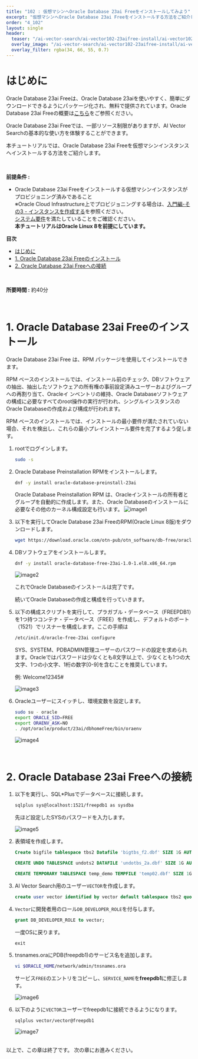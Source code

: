 ```yaml
---
title: "102 : 仮想マシンへOracle Database 23ai Freeをインストールしてみよう"
excerpt: "仮想マシンへOracle Database 23ai Freeをインストールする方法をご紹介します。"
order: "4_102"
layout: single
header:
  teaser: "/ai-vector-search/ai-vector102-23aifree-install/ai-vector102-teaser.png"
  overlay_image: "/ai-vector-search/ai-vector102-23aifree-install/ai-vector102-teaser.png"
  overlay_filter: rgba(34, 66, 55, 0.7)
---
```


<a id="anchor0"></a>

# はじめに

Oracle Database 23ai Freeは、Oracle Database 23aiを使いやすく、簡単にダウンロードできるようにパッケージ化され、無料で提供されています。Oracle Database 23ai Freeの概要は[こちら](https://www.oracle.com/jp/database/free/)をご参照ください。

Oracle Database 23ai Freeでは、一部リソース制限がありますが、AI Vector Searchの基本的な使い方を体験することができます。

本チュートリアルでは、Oracle Database 23ai Freeを仮想マシンインスタンスへインストールする方法をご紹介します。

<br>

**前提条件 :**  
+ Oracle Database 23ai Freeをインストールする仮想マシンインスタンスがプロビジョニング済みであること
    <br>※Oracle Cloud Infrastructure上でプロビジョニングする場合は、[入門編-その3 - インスタンスを作成する](/ocitutorials/beginners/creating-compute-instance)を参照ください。
    <br>[システム要件](https://docs.oracle.com/en/database/oracle/oracle-database/23/xeinl/requirements.html#GUID-427FACD2-F623-4BFA-AB3E-4FE283396547)を満たしていることをご確認ください。
    <br>**本チュートリアルはOracle Linux 8を前提にしています。**


**目次**

- [はじめに](#はじめに)
- [1. Oracle Database 23ai Freeのインストール](#1-oracle-database-23ai-freeのインストール)
- [2. Oracle Database 23ai Freeへの接続](#2-oracle-database-23ai-freeへの接続)

<br>

**所要時間 :** 約40分

<a id="anchor1"></a>
<br>

# 1. Oracle Database 23ai Freeのインストール

Oracle Database 23ai Free は、RPM パッケージを使用してインストールできます。

RPM ベースのインストールでは、インストール前のチェック、DBソフトウェアの抽出、抽出したソフトウェアの所有権の事前設定済みユーザーおよびグループへの再割り当て、Oracleイ ンベントリの維持、Oracle Databaseソフトウェアの構成に必要なすべてのroot操作の実行が行われ、シングルインスタンスのOracle Databaseの作成および構成が行われます。

RPM ベースのインストールでは、インストールの最小要件が満たされていない場合、それを検出し、これらの最小プレインストール要件を完了するよう促します。

1. rootでログインします。
   ```sh
   sudo -s
   ```

1. Oracle Database Preinstallation RPMをインストールします。
   ```sh
   dnf -y install oracle-database-preinstall-23ai
   ```

   Oracle Database Preinstallation RPM は、Oracleインストールの所有者とグループを自動的に作成します。また、Oracle Databaseのインストールに必要なその他のカーネル構成設定も行います。
   ![image1](image1.png)

1. 以下を実行してOracle Database 23ai FreeのRPM(Oracle Linux 8版)をダウンロードします。
   ```sh
   wget https://download.oracle.com/otn-pub/otn_software/db-free/oracle-database-free-23ai-1.0-1.el8.x86_64.rpm
   ```
   
1. DBソフトウェアをインストールします。
   ```sh
   dnf -y install oracle-database-free-23ai-1.0-1.el8.x86_64.rpm
   ```

   ![image2](image2.png)

   これでOracle Databaseのインストールは完了です。
   
   続いてOracle Databaseの作成と構成を行っていきます。

3. 以下の構成スクリプトを実行して、プラガブル・データベース（FREEPDB1）を1つ持つコンテナ・データベース（FREE）を作成し、デフォルトのポート（1521）でリスナーを構成します。ここの手順は
   ```sh
   /etc/init.d/oracle-free-23ai configure
   ```

   SYS、SYSTEM、PDBADMIN管理ユーザーのパスワードの設定を求められます。Oracleではパスワードは少なくとも8文字以上で、少なくとも1つの大文字、1つの小文字、1桁の数字[0-9]を含むことを推奨しています。

   例: Welcome12345#

   ![image3](image3.png)

1. Oracleユーザーにスイッチし、環境変数を設定します。
   ```sh
   sudo su - oracle
   export ORACLE_SID=FREE
   export ORAENV_ASK=NO
   . /opt/oracle/product/23ai/dbhomeFree/bin/oraenv
   ```

   ![image4](image4.png)

<a id="anchor1"></a>
<br>

# 2. Oracle Database 23ai Freeへの接続

1. 以下を実行し、SQL\*Plusでデータベースに接続します。
   ```sh
   sqlplus sys@localhost:1521/freepdb1 as sysdba
   ```

   先ほど設定したSYSのパスワードを入力します。

   ![image5](image5.png)

1. 表領域を作成します。
   ```sql
   Create bigfile tablespace tbs2 Datafile 'bigtbs_f2.dbf' SIZE 1G AUTOEXTEND ON next 32m maxsize unlimited extent management local segment space management auto;
   ```

   ```sql
   CREATE UNDO TABLESPACE undots2 DATAFILE 'undotbs_2a.dbf' SIZE 1G AUTOEXTEND ON RETENTION GUARANTEE;
   ```

   ```sql
   CREATE TEMPORARY TABLESPACE temp_demo TEMPFILE 'temp02.dbf' SIZE 1G reuse AUTOEXTEND ON next 32m maxsize unlimited extent management local uniform size 1m;
   ```

1. AI Vector Search用のユーザー`VECTOR`を作成します。
   ```sql
   create user vector identified by vector default tablespace tbs2 quota unlimited on tbs2;
   ```

1. `Vector`に開発者用のロール`DB_DEVELOPER_ROLE`を付与します。
   ```sql
   grant DB_DEVELOPER_ROLE to vector;
   ```

   一度OSに戻ります。
   ```
   exit
   ```

1. tnsnames.oraにPDB(freepdb1)のサービス名を追加します。
   ```sh
   vi $ORACLE_HOME/network/admin/tnsnames.ora
   ```

   サービス`FREE`のエントリをコピーし、`SERVICE_NAME`を**freepdb1**に修正します。

   ![image6](image6.png)

1. 以下のように`VECTOR`ユーザーでfreepdb1に接続できるようになります。
   ```sh
   sqlplus vector/vector@freepdb1
   ```

   ![image7](image7.png)

<br>
以上で、この章は終了です。  
次の章にお進みください。
